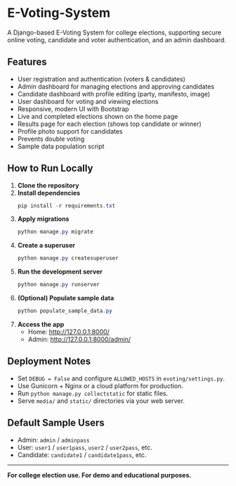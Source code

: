 # E-Voting-System

A Django-based E-Voting System for college elections, supporting secure online voting, candidate and voter authentication, and an admin dashboard.

## Features
- User registration and authentication (voters & candidates)
- Admin dashboard for managing elections and approving candidates
- Candidate dashboard with profile editing (party, manifesto, image)
- User dashboard for voting and viewing elections
- Responsive, modern UI with Bootstrap
- Live and completed elections shown on the home page
- Results page for each election (shows top candidate or winner)
- Profile photo support for candidates
- Prevents double voting
- Sample data population script

## How to Run Locally
1. **Clone the repository**
2. **Install dependencies**
   ```powershell
   pip install -r requirements.txt
   ```
3. **Apply migrations**
   ```powershell
   python manage.py migrate
   ```
4. **Create a superuser**
   ```powershell
   python manage.py createsuperuser
   ```
5. **Run the development server**
   ```powershell
   python manage.py runserver
   ```
6. **(Optional) Populate sample data**
   ```powershell
   python populate_sample_data.py
   ```
7. **Access the app**
   - Home: http://127.0.0.1:8000/
   - Admin: http://127.0.0.1:8000/admin/

## Deployment Notes
- Set `DEBUG = False` and configure `ALLOWED_HOSTS` in `evoting/settings.py`.
- Use Gunicorn + Nginx or a cloud platform for production.
- Run `python manage.py collectstatic` for static files.
- Serve `media/` and `static/` directories via your web server.

## Default Sample Users
- Admin: `admin` / `adminpass`
- User: `user1` / `user1pass`, `user2` / `user2pass`, etc.
- Candidate: `candidate1` / `candidate1pass`, etc.

---

**For college election use. For demo and educational purposes.**
